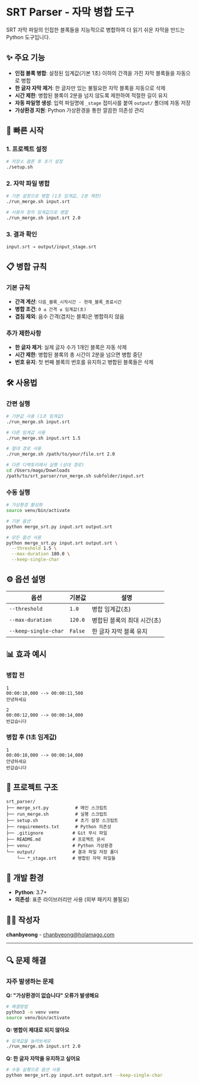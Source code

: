 # SRT Parser - 자막 병합 도구

SRT 자막 파일의 인접한 블록들을 지능적으로 병합하여 더 읽기 쉬운 자막을 만드는 Python 도구입니다.

## ✨ 주요 기능

- **인접 블록 병합**: 설정된 임계값(기본 1초) 이하의 간격을 가진 자막 블록들을 자동으로 병합
- **한 글자 자막 제거**: 한 글자만 있는 불필요한 자막 블록을 자동으로 삭제
- **시간 제한**: 병합된 블록이 2분을 넘지 않도록 제한하여 적절한 길이 유지
- **자동 파일명 생성**: 입력 파일명에 `_stage` 접미사를 붙여 `output/` 폴더에 자동 저장
- **가상환경 지원**: Python 가상환경을 통한 깔끔한 의존성 관리

## 🚀 빠른 시작

### 1. 프로젝트 설정
```bash
# 저장소 클론 후 초기 설정
./setup.sh
```

### 2. 자막 파일 병합
```bash
# 기본 설정으로 병합 (1초 임계값, 2분 제한)
./run_merge.sh input.srt

# 사용자 정의 임계값으로 병합
./run_merge.sh input.srt 2.0
```

### 3. 결과 확인
```
input.srt → output/input_stage.srt
```

## 📋 병합 규칙

### 기본 규칙
- **간격 계산**: `다음_블록_시작시간 - 현재_블록_종료시간`
- **병합 조건**: `0 ≤ 간격 ≤ 임계값(초)`
- **겹침 제외**: 음수 간격(겹치는 블록)은 병합하지 않음

### 추가 제한사항
- **한 글자 제거**: 실제 글자 수가 1개인 블록은 자동 삭제
- **시간 제한**: 병합된 블록의 총 시간이 2분을 넘으면 병합 중단
- **번호 유지**: 첫 번째 블록의 번호를 유지하고 병합된 블록들은 삭제

## 🛠️ 사용법

### 간편 실행
```bash
# 기본값 사용 (1초 임계값)
./run_merge.sh input.srt

# 다른 임계값 사용
./run_merge.sh input.srt 1.5

# 절대 경로 사용
./run_merge.sh /path/to/your/file.srt 2.0

# 다른 디렉토리에서 실행 (상대 경로)
cd /Users/mago/Downloads
/path/to/srt_parser/run_merge.sh subfolder/input.srt
```

### 수동 실행
```bash
# 가상환경 활성화
source venv/bin/activate

# 기본 옵션
python merge_srt.py input.srt output.srt

# 모든 옵션 사용
python merge_srt.py input.srt output.srt \
  --threshold 1.5 \
  --max-duration 180.0 \
  --keep-single-char
```

## ⚙️ 옵션 설명

| 옵션 | 기본값 | 설명 |
|------|--------|------|
| `--threshold` | `1.0` | 병합 임계값(초) |
| `--max-duration` | `120.0` | 병합된 블록의 최대 시간(초) |
| `--keep-single-char` | `False` | 한 글자 자막 블록 유지 |

## 📊 효과 예시

### 병합 전
```srt
1
00:00:10,000 --> 00:00:11,500
안녕하세요

2
00:00:12,000 --> 00:00:14,000
반갑습니다
```

### 병합 후 (1초 임계값)
```srt
1
00:00:10,000 --> 00:00:14,000
안녕하세요
반갑습니다
```

## 📁 프로젝트 구조

```
srt_parser/
├── merge_srt.py          # 메인 스크립트
├── run_merge.sh          # 실행 스크립트
├── setup.sh              # 초기 설정 스크립트
├── requirements.txt      # Python 의존성
├── .gitignore           # Git 무시 파일
├── README.md            # 프로젝트 문서
├── venv/                # Python 가상환경
└── output/              # 결과 파일 저장 폴더
    └── *_stage.srt      # 병합된 자막 파일들
```

## 🔧 개발 환경

- **Python**: 3.7+
- **의존성**: 표준 라이브러리만 사용 (외부 패키지 불필요)

## 👨‍💻 작성자

**chanbyeong** - [chanbyeong@holamago.com](mailto:chanbyeong@holamago.com)

---

## 🔍 문제 해결

### 자주 발생하는 문제

**Q: "가상환경이 없습니다" 오류가 발생해요**
```bash
# 해결방법
python3 -m venv venv
source venv/bin/activate
```

**Q: 병합이 제대로 되지 않아요**
```bash
# 임계값을 늘려보세요
./run_merge.sh input.srt 2.0
```

**Q: 한 글자 자막을 유지하고 싶어요**
```bash
# 수동 실행으로 옵션 사용
python merge_srt.py input.srt output.srt --keep-single-char
```